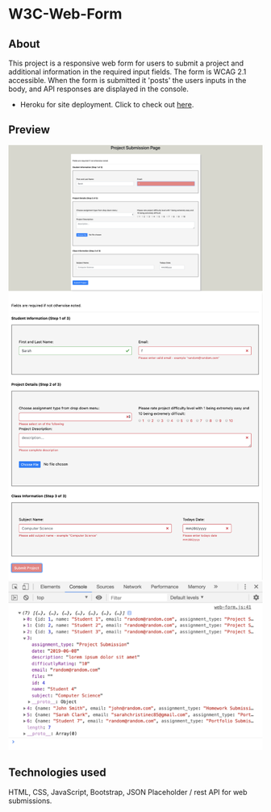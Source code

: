 # W3C-Web-Form

## About
This project is a responsive web form for users to submit a project and additional information in the required input fields.  The form is WCAG 2.1 accessible.  When the form is submitted it 'posts' the users inputs in the body, and API responses are displayed in the console. 
* Heroku for site deployment.  Click to check out [here](https://banana-cupcake-16306.herokuapp.com/).

## Preview
![GitHub Logo](public/image/web-form.png)
![GitHub Logo](public/image/incomplete.png)
![GitHub Logo](public/image/Console.png)

##

## Technologies used
HTML, CSS, JavaScript, Bootstrap, JSON Placeholder / rest API for web submissions.
